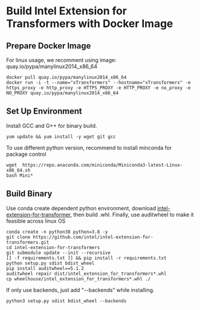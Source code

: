 # Build Intel Extension for Transformers with Docker Image
## Prepare Docker Image
For linux usage, we recomment using image: quay.io/pypa/manylinux2014_x86_64
```
docker pull quay.io/pypa/manylinux2014_x86_64
docker run -i -t --name="xTransformers" --hostname="xTransformers" -e https_proxy -e http_proxy -e HTTPS_PROXY -e HTTP_PROXY -e no_proxy -e NO_PROXY quay.io/pypa/manylinux2014_x86_64
```

## Set Up Environment
Install GCC and G++ for binary build.
```
yum update && yum install -y wget git gcc
```

To use different python version, recommend to install minconda for package control
```
wget  https://repo.anaconda.com/miniconda/Miniconda3-latest-Linux-x86_64.sh
bash Mini*
```

## Build Binary
Use conda create dependent python environment, download [intel-extension-for-transformer](https://github.com/intel/intel-extension-for-transformers), then build .whl. Finally, use auditwheel to make it feasible across linux OS
```
conda create -n python38 python=3.8 -y
git clone https://github.com/intel/intel-extension-for-transformers.git
cd intel-extension-for-transformers
git submodule update --init --recursive
[[ -f requirements.txt ]] && pip install -r requirements.txt
python setup.py sdist bdist_wheel
pip install auditwheel==5.1.2
auditwheel repair dist/intel_extension_for_transformers*.whl
cp wheelhouse/intel_extension_for_transformers*.whl ./
```
If only use backends, just add "--backends" while installing.
```
python3 setup.py sdist bdist_wheel --backends 
```